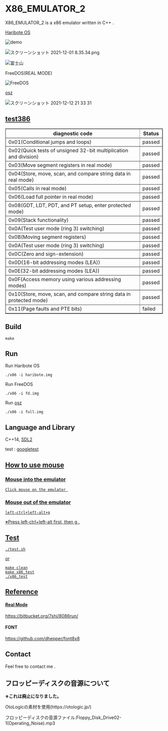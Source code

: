 # X86_EMULATOR_2


<p>X86_EMULATOR_2 is a x86 emulator written in C++ .</p>

<p><a href="https://www.amazon.co.jp/30%E6%97%A5%E3%81%A7%E3%81%A7%E3%81%8D%E3%82%8B-OS%E8%87%AA%E4%BD%9C%E5%85%A5%E9%96%80-%E5%B7%9D%E5%90%88-%E7%A7%80%E5%AE%9F-ebook/dp/B00IR1HYI0">Haribote OS</a></p>

![demo](https://user-images.githubusercontent.com/61189782/144729289-fe16a09d-d5dd-4b7d-8583-3b19e9381b3d.gif)

![スクリーンショット 2021-12-01 8.35.34.png](https://qiita-image-store.s3.ap-northeast-1.amazonaws.com/0/373549/39b0e3eb-4877-4f96-b63b-30673e38221f.png)

![富士山](https://user-images.githubusercontent.com/61189782/143998297-d17dd067-b59a-4762-8bde-caebc8ca174b.png)

<p>FreeDOS(REAL MODE)</p>

![FreeDOS](https://user-images.githubusercontent.com/61189782/145657637-3331b9cf-021e-4a1e-867c-b1b49b31a852.png)

<p><a href="https://github.com/neri/osz">osz</a></p>

![スクリーンショット 2021-12-12 21 33 31](https://user-images.githubusercontent.com/61189782/145712414-eed58221-06ef-42d8-9c6f-28fad542ae25.png)

<h2><a href="https://github.com/barotto/test386.asm">test386</a></h2>
 <table border="1">
    <tr>
      <th>diagnostic code</th>
      <th>Status</th>
    </tr>
    <tr>
      <td>0x01(Conditional jumps and loops)</td>
      <td>passed</td>
    </tr>
    <tr>
      <td>0x02(Quick tests of unsigned 32-bit multiplication and division)</td>
      <td>passed</td>
    </tr>
     <tr>
      <td>0x03(Move segment registers in real mode)</td>
      <td>passed</td>
    </tr>
     <tr>
      <td>0x04(Store, move, scan, and compare string data in real mode)</td>
      <td>passed</td>
    </tr>
     <tr>
      <td>0x05(Calls in real mode)</td>
      <td>passed</td>
    </tr>
     <tr>
      <td>0x06(Load full pointer in real mode)</td>
      <td>passed</td>
    </tr>
    <tr>
      <td>0x08(GDT, LDT, PDT, and PT setup, enter protected mode)</td>
      <td>passed</td>
    </tr>
    <tr>
      <td>0x09(Stack functionality)</td>
      <td>passed</td>
    </tr>
     <tr>
      <td>0x0A(Test user mode (ring 3) switching)</td>
      <td>passed</td>
    </tr>
     <tr>
      <td>0x0B(Moving segment registers)</td>
      <td>passed</td>
    </tr>
     <tr>
      <td>0x0A(Test user mode (ring 3) switching)</td>
      <td>passed</td>
    </tr>
     <tr>
      <td>0x0C(Zero and sign-extension)</td>
      <td>passed</td>
    </tr>
     <tr>
      <td>0x0D(16-bit addressing modes (LEA))</td>
      <td>passed</td>
    </tr>
     <tr>
      <td>0x0E(32-bit addressing modes (LEA))</td>
      <td>passed</td>
    </tr>
     <tr>
      <td>0x0F(Access memory using various addressing modes)</td>
      <td>passed</td>
    </tr>
     <tr>
      <td>0x10(Store, move, scan, and compare string data in protected mode)</td>
      <td>passed</td>
    </tr>
     <tr>
      <td>0x11(Page faults and PTE bits)</td>
      <td>failed</td>
    </tr>

  </table>
  
<h2>Build</h2>

```
make
```

<h2>Run</h2>


Run Haribote OS
```
./x86 -i haribote.img
```

Run FreeDOS
```
./x86 -i fd.img
```

Run <a href="https://github.com/neri/osz">osz</a>
```
./x86 -i full.img
```

<h2>Language and Library</h2>
C++14, <a href="https://www.libsdl.org/">SDL2</a>


<p>test : <a href="https://github.com/google/googletest">googletest</p> 

<h2>How to use mouse</h2>

<h3>Mouse into the emulator</h3>

```
Click mouse on the emulator 
```

<h3>Mouse out of the emulator</h3>

```
left-ctrl+left-alt+g
```

※Press left-ctrl+left-alt first, then g .

<h2>Test</h2>

```
./test.sh
```

or

```
make clean
make x86_test
./x86_test
```

<h2>Reference</h2>

<h4>Real Mode</h4>
<a href="https://bitbucket.org/7shi/8086run/">https://bitbucket.org/7shi/8086run/</a>

<h4>FONT</h4>
<a href="https://github.com/dhepper/font8x8">https://github.com/dhepper/font8x8</a>

<h2>Contact</h2>
Feel free to contact me .

<h2>フロッピーディスクの音源について</h2>
<strong>※これは廃止になりました。</strong>

<p>OtoLogicの素材を使用(https://otologic.jp/)</p>
<p>フロッピーディスクの音源ファイル:Floppy_Disk_Drive02-1(Operating_Noise).mp3</p>
